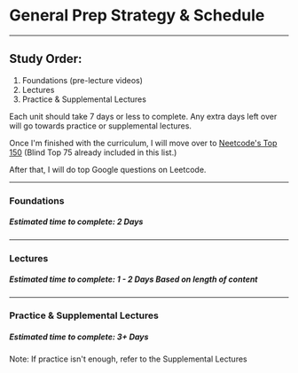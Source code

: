 # General Prep Strategy & Schedule

---

## Study Order:
1. Foundations (pre-lecture videos)
2. Lectures
3. Practice & Supplemental Lectures

Each unit should take 7 days or less to complete. Any extra days left over will go towards practice or supplemental lectures.

Once I'm finished with the curriculum, I will move over to [Neetcode's Top 150](https://neetcode.io/) (Blind Top 75 already included in this list.)

After that, I will do top Google questions on Leetcode.

---

### Foundations
##### Estimated time to complete: 2 Days

---

### Lectures
##### Estimated time to complete: 1 - 2 Days Based on length of content

---

### Practice & Supplemental Lectures
##### Estimated time to complete: 3+ Days
Note: If practice isn't enough, refer to the Supplemental Lectures